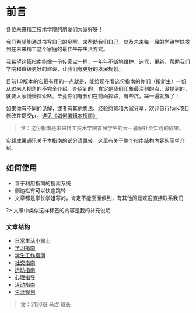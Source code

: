 # 前言

各位未来精工技术学院的朋友们大家好呀！

我们希望能通过书写自己的见解，来帮助我们自己，以及未来每一届的学弟学妹找到在未来精工这个家庭的最佳~~生存~~生活方式。

我希望这篇指南能像一份传家宝一样，一年年不断地维护，迭代，更新，帮助我们学院和班级更好的建设，让我们有更好的发展规划。

目前1.0版本的它最有用的一点就是，能给现在看这份指南的你们（指新生）一份从过来人视角的不完全介绍。介绍到的，肯定是我们印象最深刻的点，没提到的，就要大家慢慢探索咯。毕竟你们有我们在前面探路，有些坑，踩一遍就够了！

如果你有不同的见解，或者有其他想法、经验愿意和大家分享，欢迎自行fork项目修改并提交pr。[详见《如何编辑本指南》](Co-editing.md)

>注：这份指南是未来精工技术学院首届学生的大一暑假社会实践的成果。

实践成果通讯关于本指南的部分请[跳转](intro.md)，这里有关于整个指南结构内容的简单介绍。

## 如何使用

* 善于利用指南的搜索系统 
* 侧边栏有可以快速跳转
* 文章都是学长学姐写的，肯定不能面面俱到，有其他问题欢迎直接联系我们

?> 文章中类似这样标签的内容是我的补充说明

### 文章结构
  * [日常生活小贴士](2120/daily.md)
  * [学习指南](2120/toLearn.md)
  * [学生工作指南](2120/beLeaders.md)
  * [社交指南](2120/beSocial.md)
  * [运动指南](2120/Sports.md)
  * [心理指导](2120/MentalHealth.md)
  * [活动指南](2120/Activities.md)
  * [生涯规划](2120/HoldYourLife.md)


> 文：2120班 马煜 班长
